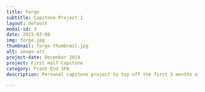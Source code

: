 ```yaml
---
title: Forge
subtitle: Capstone Project 1
layout: default
modal-id: 3
date: 2015-03-08
img: forge.jpg
thumbnail: forge-thumbnail.jpg
alt: image-alt
project-date: December 2014
project: First Half Capstone
category: Front End SPA
description: Personal capstone project to top off the first 3 months of learning front end development.  The idea is to help users create positive habits by tracking their "streaks".  After 60 days without breaking the streak, the habit is permanent.  Built using HTML, CSS, SASS, JavaScript, jQuery, AngularJS, and FireBase.

---
```

